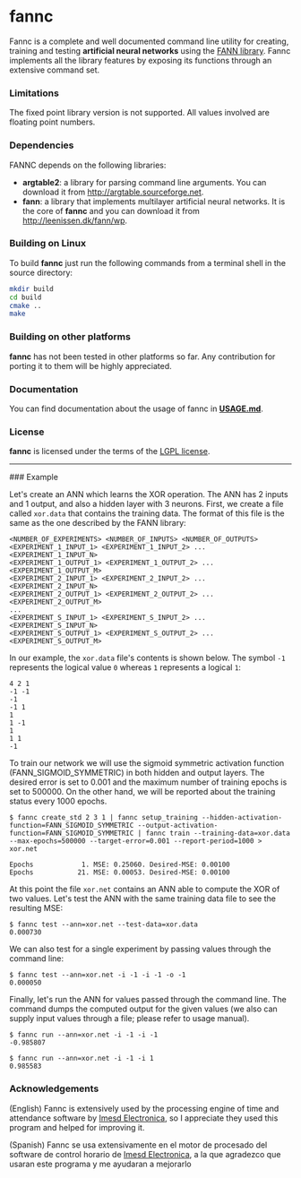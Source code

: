 # fannc


Fannc is a complete and well documented command line utility for creating, training and testing **artificial neural networks** using the [FANN library](http://leenissen.dk/fann/wp/). Fannc implements all the library features by exposing its functions through an extensive command set.

### Limitations

The fixed point library version is not supported. All values involved are floating point numbers.

### Dependencies

FANNC depends on the following libraries:
- **argtable2**: a library for parsing command line arguments. You can download it from http://argtable.sourceforge.net.
- **fann**: a library that implements multilayer artificial neural networks. It is the core of **fannc** and you can download it from http://leenissen.dk/fann/wp.



### Building on Linux

To build **fannc** just run the following commands from a terminal shell in the source directory:

```bash
mkdir build
cd build
cmake ..
make
```

### Building on other platforms

**fannc** has not been tested in other platforms so far. Any contribution for porting it to them will be highly appreciated.

### Documentation

You can find documentation about the usage of fannc in [**USAGE.md**](https://github.com/claudix/fannc/blob/master/USAGE.md).


### License

**fannc** is licensed under the terms of the [LGPL license](https://www.gnu.org/licenses/lgpl-3.0.txt).

<hr>
### Example

Let's create an ANN which learns the XOR operation. The ANN has 2 inputs and 1 output, and also a hidden layer with 3 neurons. First, we create a file called `xor.data` that contains the training data. The format of this file is the same as the one described by the FANN library:

```
<NUMBER_OF_EXPERIMENTS> <NUMBER_OF_INPUTS> <NUMBER_OF_OUTPUTS>
<EXPERIMENT_1_INPUT_1> <EXPERIMENT_1_INPUT_2> ... <EXPERIMENT_1_INPUT_N>
<EXPERIMENT_1_OUTPUT_1> <EXPERIMENT_1_OUTPUT_2> ... <EXPERIMENT_1_OUTPUT_M>
<EXPERIMENT_2_INPUT_1> <EXPERIMENT_2_INPUT_2> ... <EXPERIMENT_2_INPUT_N>
<EXPERIMENT_2_OUTPUT_1> <EXPERIMENT_2_OUTPUT_2> ... <EXPERIMENT_2_OUTPUT_M>
...
<EXPERIMENT_S_INPUT_1> <EXPERIMENT_S_INPUT_2> ... <EXPERIMENT_S_INPUT_N>
<EXPERIMENT_S_OUTPUT_1> <EXPERIMENT_S_OUTPUT_2> ... <EXPERIMENT_S_OUTPUT_M>
```

In our example, the `xor.data` file's contents is shown below. The symbol `-1` represents the logical value `0` whereas `1` represents a logical `1`:

```
4 2 1
-1 -1
-1
-1 1
1
1 -1
1
1 1
-1
```

To train our network we will use the sigmoid symmetric activation function (FANN_SIGMOID_SYMMETRIC) in both hidden and output layers. The desired error is set to 0.001 and the maximum number of training epochs is set to 500000. On the other hand, we will be reported about the training status every 1000 epochs.

```
$ fannc create_std 2 3 1 | fannc setup_training --hidden-activation-function=FANN_SIGMOID_SYMMETRIC --output-activation-function=FANN_SIGMOID_SYMMETRIC | fannc train --training-data=xor.data --max-epochs=500000 --target-error=0.001 --report-period=1000 > xor.net

Epochs            1. MSE: 0.25060. Desired-MSE: 0.00100
Epochs           21. MSE: 0.00053. Desired-MSE: 0.00100
```

At this point the file `xor.net` contains an ANN able to compute the XOR of two values. Let's test the ANN with the same training data file to see the resulting MSE:

```
$ fannc test --ann=xor.net --test-data=xor.data
0.000730
```

We can also test for a single experiment by passing values through the command line:

```
$ fannc test --ann=xor.net -i -1 -i -1 -o -1
0.000050
```

Finally, let's run the ANN for values passed through the command line. The command dumps the computed output for the given values (we also can supply input values through a file; please refer to usage manual).

```
$ fannc run --ann=xor.net -i -1 -i -1
-0.985807

$ fannc run --ann=xor.net -i -1 -i 1
0.985583
```

### Acknowledgements
(English)
Fannc is extensively used by the processing engine of time and attendance software by [Imesd Electronica](https://imesd.es), so I appreciate they used this program and helped for improving it.

(Spanish)
Fannc se usa extensivamente en el motor de procesado del software de control horario de [Imesd Electronica](https://imesd.es), a la que agradezco que usaran este programa y me ayudaran a mejorarlo




